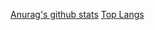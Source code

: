 [Anurag's github stats](https://github-readme-stats.vercel.app/api?username=iaGuoZhi&count_private=true&show_icons=true&theme=dracula)
[Top Langs](https://github-readme-stats.vercel.app/api/top-langs/?username=iaGuoZhi&layout=compact)